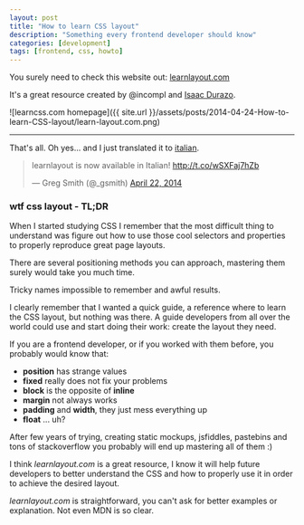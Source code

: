```yaml
---
layout: post
title: "How to learn CSS layout"
description: "Something every frontend developer should know"
categories: [development]
tags: [frontend, css, howto]
---
```


You surely need to check this website out: [learnlayout.com](http://learnlayout.com)

It's a great resource created by @incompl and [Isaac Durazo](http://www.isaacdurazo.com/).

![learncss.com homepage]({{ site.url }}/assets/posts/2014-04-24-How-to-learn-CSS-layout/learn-layout.com.png)

----

That's all. Oh yes... and I just translated it to [italian](http://it.learnlayout.com/).

<blockquote class="twitter-tweet" lang="en"><p>learnlayout is now available in Italian! <a href="http://t.co/wSXFaj7hZb">http://t.co/wSXFaj7hZb</a></p>&mdash; Greg Smith (@_gsmith) <a href="https://twitter.com/_gsmith/statuses/458679325358063617">April 22, 2014</a></blockquote>
<script async src="//platform.twitter.com/widgets.js" charset="utf-8"></script>


### wtf css layout - TL;DR

When I started studying CSS I remember that the most difficult thing to understand
was figure out how to use those cool selectors and properties to properly
reproduce great page layouts.

There are several positioning methods you can approach, mastering them surely
would take you much time.

Tricky names impossible to remember and awful results.

I clearly remember that I wanted a quick guide, a reference where to learn the CSS
layout, but nothing was there. A guide developers from all over the world could
use and start doing their work: create the layout they need.

If you are a frontend developer, or if you worked with them before,
you probably would know that:

- **position** has strange values
- **fixed** really does not fix your problems
- **block** is the opposite of **inline**
- **margin** not always works
- **padding** and **width**, they just mess everything up
- **float** ... uh?

After few years of trying, creating static mockups, jsfiddles, pastebins and tons of
stackoverflow you probably will end up mastering all of them :)

I think *learnlayout.com* is a great resource, I know it will help future developers
to better understand the CSS and how to properly use it in order to achieve the desired layout.

*learnlayout.com* is straightforward, you can't ask for better examples or explanation.
Not even MDN is so clear.






